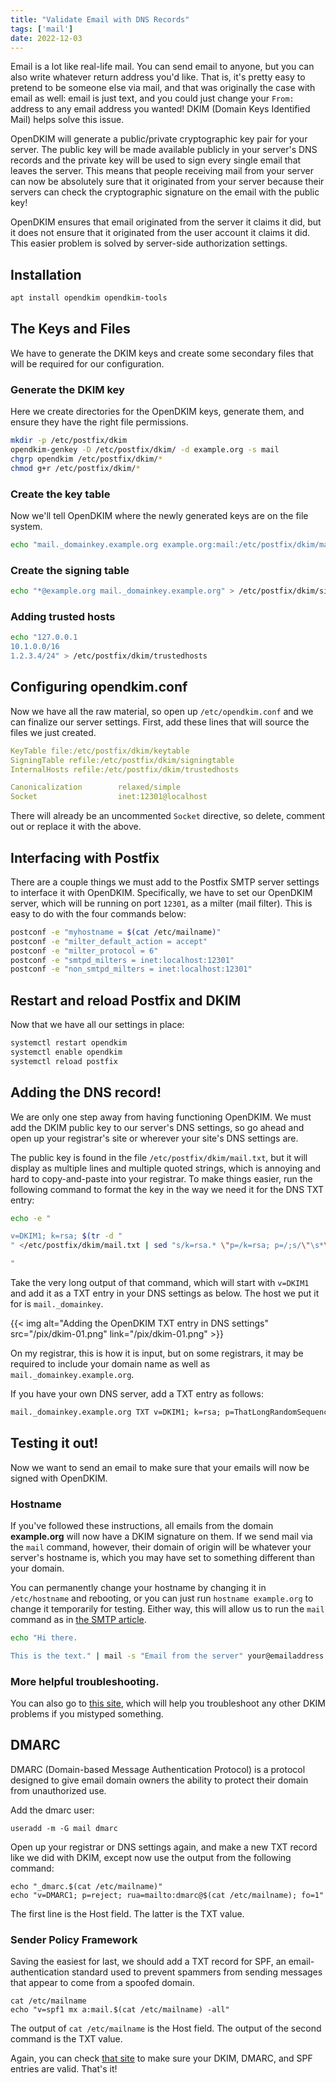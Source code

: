 ```yaml
---
title: "Validate Email with DNS Records"
tags: ['mail']
date: 2022-12-03
---
```

Email is a lot like real-life mail. You can send email to anyone, but
you can also write whatever return address you\'d like. That is, it\'s
pretty easy to pretend to be someone else via mail, and that was
originally the case with email as well: email is just text, and you
could just change your `From:` address to any email address you wanted!
DKIM (Domain Keys Identified Mail) helps solve this issue.

OpenDKIM will generate a public/private cryptographic key pair for your
server. The public key will be made available publicly in your server\'s
DNS records and the private key will be used to sign every single email
that leaves the server. This means that people receiving mail from your
server can now be absolutely sure that it originated from your server
because their servers can check the cryptographic signature on the email
with the public key!

OpenDKIM ensures that email originated from the server it claims it did,
but it does not ensure that it originated from the user account it
claims it did. This easier problem is solved by server-side
authorization settings.

## Installation

```sh
apt install opendkim opendkim-tools
```

## The Keys and Files

We have to generate the DKIM keys and create some secondary files that
will be required for our configuration.

### Generate the DKIM key

<!--
TODO: Make a unique directory for each domain to later allow multiple domain
DKIM validation for servers serving more than one domain name.
-->

Here we create directories for the OpenDKIM keys, generate them, and
ensure they have the right file permissions.

```sh
mkdir -p /etc/postfix/dkim
opendkim-genkey -D /etc/postfix/dkim/ -d example.org -s mail
chgrp opendkim /etc/postfix/dkim/*
chmod g+r /etc/postfix/dkim/*
```

### Create the key table

Now we\'ll tell OpenDKIM where the newly generated keys are on the file
system.

```sh
echo "mail._domainkey.example.org example.org:mail:/etc/postfix/dkim/mail.private" > /etc/postfix/dkim/keytable
```

### Create the signing table

```sh
echo "*@example.org mail._domainkey.example.org" > /etc/postfix/dkim/signingtable
```

### Adding trusted hosts

```sh
echo "127.0.0.1
10.1.0.0/16
1.2.3.4/24" > /etc/postfix/dkim/trustedhosts
```

## Configuring opendkim.conf

Now we have all the raw material, so open up `/etc/opendkim.conf` and we
can finalize our server settings. First, add these lines that will
source the files we just created.

```yaml
KeyTable file:/etc/postfix/dkim/keytable
SigningTable refile:/etc/postfix/dkim/signingtable
InternalHosts refile:/etc/postfix/dkim/trustedhosts

Canonicalization        relaxed/simple
Socket                  inet:12301@localhost
```

There will already be an uncommented `Socket` directive, so delete,
comment out or replace it with the above.

## Interfacing with Postfix

There are a couple things we must add to the Postfix SMTP server
settings to interface it with OpenDKIM. Specifically, we have to set our
OpenDKIM server, which will be running on port `12301`, as a milter
(mail filter). This is easy to do with the four commands below:

```sh
postconf -e "myhostname = $(cat /etc/mailname)"
postconf -e "milter_default_action = accept"
postconf -e "milter_protocol = 6"
postconf -e "smtpd_milters = inet:localhost:12301"
postconf -e "non_smtpd_milters = inet:localhost:12301"
```

## Restart and reload Postfix and DKIM

Now that we have all our settings in place:

```sh
systemctl restart opendkim
systemctl enable opendkim
systemctl reload postfix
```

## Adding the DNS record!

We are only one step away from having functioning OpenDKIM. We must add the
DKIM public key to our server\'s DNS settings, so go ahead and open up your
registrar\'s site or wherever your site\'s DNS settings are.

The public key is found in the file `/etc/postfix/dkim/mail.txt`, but it
will display as multiple lines and multiple quoted strings, which is
annoying and hard to copy-and-paste into your registrar. To make things
easier, run the following command to format the key in the way we need
it for the DNS TXT entry:

```sh
echo -e "

v=DKIM1; k=rsa; $(tr -d "
" </etc/postfix/dkim/mail.txt | sed "s/k=rsa.* \"p=/k=rsa; p=/;s/\"\s*\"//;s/\"\s*).*//" | grep -o "p=.*")

"
```

Take the very long output of that command, which will start with
`v=DKIM1` and add it as a TXT entry in your DNS settings as below. The
host we put it for is `mail._domainkey`.

{{< img alt="Adding the OpenDKIM TXT entry in DNS settings" src="/pix/dkim-01.png" link="/pix/dkim-01.png" >}}

On my registrar, this is how it is input, but on some registrars, it may be
required to include your domain name as well as `mail._domainkey.example.org`.

If you have your own DNS server, add a TXT entry as follows:

```txt
mail._domainkey.example.org TXT v=DKIM1; k=rsa; p=ThatLongRandomSequenceOfLettersAndNumbersOfYours
```

## Testing it out!

Now we want to send an email to make sure that your emails will now be
signed with OpenDKIM.

### Hostname

If you\'ve followed these instructions, all emails from the domain
**example.org** will now have a DKIM signature on them. If we send mail
via the `mail` command, however, their domain of origin will be whatever
your server\'s hostname is, which you may have set to something
different than your domain.

You can permanently change your hostname by changing it in
`/etc/hostname` and rebooting, or you can just run
`hostname example.org` to change it temporarily for testing. Either way,
this will allow us to run the `mail` command as in [the SMTP
article](smtp.html).

```sh
echo "Hi there.

This is the text." | mail -s "Email from the server" your@emailaddress.com
```

### More helpful troubleshooting.

You can also go to [this site](https://appmaildev.com/en/dkim), which
will help you troubleshoot any other DKIM problems if you mistyped
something.

## DMARC

DMARC (Domain-based Message Authentication Protocol) is a protocol designed
to give email domain owners the ability to protect their domain from
unauthorized use.

Add the dmarc user:

    useradd -m -G mail dmarc

Open up your registrar or DNS settings again, and make a new TXT record like
we did with DKIM, except now use the output from the following command:

    echo "_dmarc.$(cat /etc/mailname)"
    echo "v=DMARC1; p=reject; rua=mailto:dmarc@$(cat /etc/mailname); fo=1"

The first line is the Host field. The latter is the TXT value.

### Sender Policy Framework

Saving the easiest for last, we should add a TXT record for SPF,
an email-authentication standard used to prevent spammers from sending messages
that appear to come from a spoofed domain.

    cat /etc/mailname
    echo "v=spf1 mx a:mail.$(cat /etc/mailname) -all"

The output of `cat /etc/mailname` is the Host field. The output of the second command is the TXT value.

Again, you can check [that site](https://appmaildev.com/en/spf)
to make sure your DKIM, DMARC, and SPF entries are valid. That's it!
